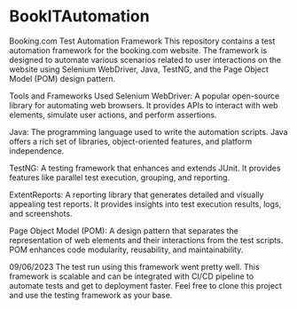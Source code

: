 # BookITAutomation
Booking.com Test Automation Framework
This repository contains a test automation framework for the booking.com website. The framework is designed to automate various scenarios related to user interactions on the website using Selenium WebDriver, Java, TestNG, and the Page Object Model (POM) design pattern.

Tools and Frameworks Used
Selenium WebDriver: A popular open-source library for automating web browsers. It provides APIs to interact with web elements, simulate user actions, and perform assertions.

Java: The programming language used to write the automation scripts. Java offers a rich set of libraries, object-oriented features, and platform independence.

TestNG: A testing framework that enhances and extends JUnit. It provides features like parallel test execution, grouping, and reporting.

ExtentReports: A reporting library that generates detailed and visually appealing test reports. It provides insights into test execution results, logs, and screenshots.

Page Object Model (POM): A design pattern that separates the representation of web elements and their interactions from the test scripts. POM enhances code modularity, reusability, and maintainability.

09/06/2023 
The test run using this framework went pretty well. This framework is scalable and can be integrated with CI/CD pipeline to automate tests and get to deployment faster.
Feel free to clone this project and use the testing framework as your base.
